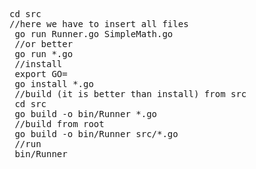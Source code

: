 <pre>
cd src 
//here we have to insert all files
 go run Runner.go SimpleMath.go
 //or better 
 go run *.go
 //install 
 export GO=<absolute-path>
 go install *.go
 //build (it is better than install) from src
 cd src 
 go build -o bin/Runner *.go 
 //build from root 
 go build -o bin/Runner src/*.go
 //run 
 bin/Runner
</pre>